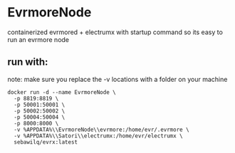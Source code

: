 # EvrmoreNode
containerized evrmored + electrumx with startup command so its easy to run an evrmore node


## run with:
note: make sure you replace the -v locations with a folder on your machine
```
docker run -d --name EvrmoreNode \
  -p 8819:8819 \
  -p 50001:50001 \
  -p 50002:50002 \
  -p 50004:50004 \
  -p 8000:8000 \
  -v %APPDATA%\\EvrmoreNode\\evrmore:/home/evr/.evrmore \
  -v %APPDATA%\\Satori\\electrumx:/home/evr/electrumx \
  sebawilq/evrx:latest
```

